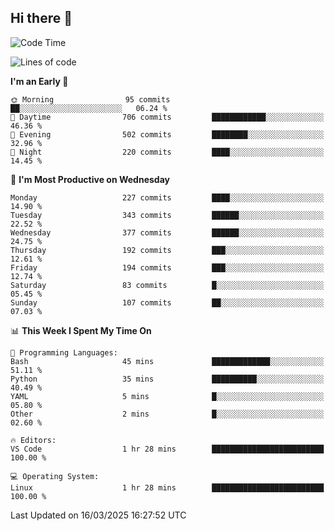 ## Hi there 👋

<!--
**Wangmerlyn/Wangmerlyn** is a ✨ _special_ ✨ repository because its `README.md` (this file) appears on your GitHub profile.

Here are some ideas to get you started:

- 🔭 I’m currently working on ...
- 🌱 I’m currently learning ...
- 👯 I’m looking to collaborate on ...
- 🤔 I’m looking for help with ...
- 💬 Ask me about ...
- 📫 How to reach me: ...
- 😄 Pronouns: ...
- ⚡ Fun fact: ...
-->
<!--START_SECTION:waka-->
![Code Time](http://img.shields.io/badge/Code%20Time-84%20hrs%2012%20mins-blue)

![Lines of code](https://img.shields.io/badge/From%20Hello%20World%20I%27ve%20Written-8.6%20million%20lines%20of%20code-blue)

**I'm an Early 🐤** 

```text
🌞 Morning                95 commits          ██░░░░░░░░░░░░░░░░░░░░░░░   06.24 % 
🌆 Daytime                706 commits         ████████████░░░░░░░░░░░░░   46.36 % 
🌃 Evening                502 commits         ████████░░░░░░░░░░░░░░░░░   32.96 % 
🌙 Night                  220 commits         ████░░░░░░░░░░░░░░░░░░░░░   14.45 % 
```
📅 **I'm Most Productive on Wednesday** 

```text
Monday                   227 commits         ████░░░░░░░░░░░░░░░░░░░░░   14.90 % 
Tuesday                  343 commits         ██████░░░░░░░░░░░░░░░░░░░   22.52 % 
Wednesday                377 commits         ██████░░░░░░░░░░░░░░░░░░░   24.75 % 
Thursday                 192 commits         ███░░░░░░░░░░░░░░░░░░░░░░   12.61 % 
Friday                   194 commits         ███░░░░░░░░░░░░░░░░░░░░░░   12.74 % 
Saturday                 83 commits          █░░░░░░░░░░░░░░░░░░░░░░░░   05.45 % 
Sunday                   107 commits         ██░░░░░░░░░░░░░░░░░░░░░░░   07.03 % 
```


📊 **This Week I Spent My Time On** 

```text
💬 Programming Languages: 
Bash                     45 mins             █████████████░░░░░░░░░░░░   51.11 % 
Python                   35 mins             ██████████░░░░░░░░░░░░░░░   40.49 % 
YAML                     5 mins              █░░░░░░░░░░░░░░░░░░░░░░░░   05.80 % 
Other                    2 mins              █░░░░░░░░░░░░░░░░░░░░░░░░   02.60 % 

🔥 Editors: 
VS Code                  1 hr 28 mins        █████████████████████████   100.00 % 

💻 Operating System: 
Linux                    1 hr 28 mins        █████████████████████████   100.00 % 
```


 Last Updated on 16/03/2025 16:27:52 UTC
<!--END_SECTION:waka-->

